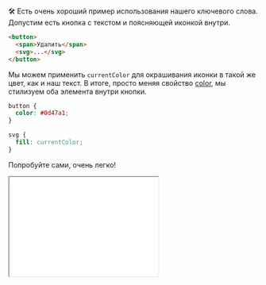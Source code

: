 🛠 Есть очень хороший пример использования нашего ключевого слова. Допустим есть кнопка с текстом и поясняющей иконкой внутри.

```html
<button>
  <span>Удалить</span>
  <svg>...</svg>
</button>
```

Мы можем применить `currentColor` для окрашивания иконки в такой же цвет, как и наш текст. В итоге, просто меняя свойство [color](/css/color), мы стилизуем оба элемента внутри кнопки.

```css
button {
  color: #0d47a1;
}

svg {
  fill: currentColor;
}
```

Попробуйте сами, очень легко!

<iframe title="Текст" src="demos/interactive/" height="200"></iframe>
